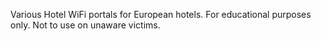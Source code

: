 Various Hotel WiFi portals for European hotels.
For educational purposes only. Not to use on unaware victims.
